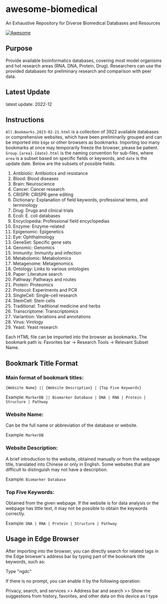 # awesome-biomedical
An Exhaustive Repository for Diverse Biomedical Databases and Resources

[![Awesome](https://awesome.re/badge.svg)](https://awesome.re)

## Purpose
Provide available bioinformatics databases, covering most model organisms and hot research areas (RNA, DNA, Protein, Drug). Researchers can use the provided databases for preliminary research and comparison with peer data.

## Latest Update
latest update: 2022-12

## Instructions
`All.Bookmarks.2023-02-21.html` is a collection of 3922 available databases or comprehensive websites, which have been preliminarily grouped and can be imported into `Edge` or other browsers as bookmarks. Importing too many bookmarks at once may temporarily freeze the browser, please be patient.
`Group.{area}.{date}.html` is the naming convention for sub-files, where `area` is a subset based on specific fields or keywords, and `date` is the update date. Below are the subsets of possible fields.

1. Antibiotic: Antibiotics and resistance
2. Blood: Blood diseases
3. Brain: Neuroscience
4. Cancer: Cancer research
5. CRISPR: CRISPR gene editing
6. Dictionary: Explanation of field keywords, professional terms, and terminology
7. Drug: Drugs and clinical trials
8. Ecoli: E. coli databases
9. Encyclopedia: Professional field encyclopedias
10. Enzyme: Enzyme-related
11. Epigenomic: Epigenetics
12. Eye: Ophthalmology
13. GeneSet: Specific gene sets
14. Genomic: Genomics
15. Immunity: Immunity and infection
16. Metabolomic: Metabolomics
17. Metagenome: Metagenomics
18. Ontology: Links to various ontologies
19. Paper: Literature search
20. Pathway: Pathways and routes
21. Protein: Proteomics
22. Protocol: Experiments and PCR
23. SingleCell: Single-cell research
24. StemCell: Stem cells
25. Traditional: Traditional medicine and herbs
26. Transcriptome: Transcriptomics
27. Variantion: Variations and annotations
28. Virus: Virology
29. Yeast: Yeast research

Each HTML file can be imported into the browser as bookmarks. The bookmark path is: Favorites bar -> Research Tools -> Relevant Subset Name.

## Bookmark Title Format

### Main format of bookmark titles:

`{Website Name} || {Website Description} | {Top Five Keywords}`

Example: `MarkerDB || Biomarker Database | DNA | RNA | Protein | Structure | Pathway`

### Website Name: 

Can be the full name or abbreviation of the database or website.

Example: `MarkerDB`

### Website Description:

A brief introduction to the website, obtained manually or from the webpage title, translated into Chinese or only in English. Some websites that are difficult to distinguish may not have a description.

Example: `Biomarker Database`

### Top Five Keywords:

Obtained from the given webpage. If the website is for data analysis or the webpage has little text, it may not be possible to obtain the keywords correctly.

Example: `DNA | RNA | Protein | Structure | Pathway`

## Usage in Edge Browser

After importing into the browser, you can directly search for related tags in the Edge browser's address bar by typing part of the bookmark title keywords, such as:

Type "ngdc"

If there is no prompt, you can enable it by the following operation:

Privacy, search, and services >> Address bar and search >> Show me suggestions from history, favorites, and other data on this device as I type